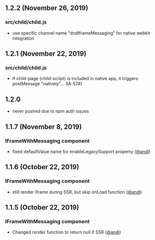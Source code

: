 ## 1.2.2 (November 26, 2019)

### src/child/child.js

* use specific channel name "dndIframeMessaging" for native webkit integration

## 1.2.1 (November 22, 2019)

### src/child/child.js

* if child-page (child-script) is included in native app, it triggers postMessage "natively"... (IA-574)

## 1.2.0

* never pushed due to npm auth issues

## 1.1.7 (November 8, 2019)

### IFrameWithMessaging component

* fixed defaultValue name for enableLegacySupport property ([@andi](https://github.com/andi))

## 1.1.6 (October 22, 2019)

### IFrameWithMessaging component

* still render iframe during SSR, but skip onLoad function ([@andi](https://github.com/andi))

## 1.1.5 (October 22, 2019)

### IFrameWithMessaging component

* Changed render function to return null if SSR ([@andi](https://github.com/andi))
